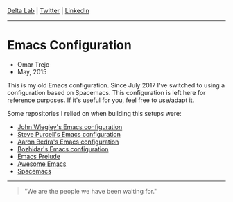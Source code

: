 
[Delta Lab](https://links.deltalab.ai/website) | [Twitter](https://links.deltalab.ai/twitter) | [LinkedIn](https://links.deltalab.ai/linkedin)

---

# Emacs Configuration

- Omar Trejo
- May, 2015

This is my old Emacs configuration. Since July 2017 I've switched to using a
configuration based on Spacemacs. This configuration is left here for reference
purposes. If it's useful for you, feel free to use/adapt it.

Some repositories I relied on when building this setups were:

- [John Wiegley's Emacs configuration](https://github.com/jwiegley/dot-emacs)
- [Steve Purcell's Emacs configuration](https://github.com/purcell/emacs.d)
- [Aaron Bedra's Emacs configuration](http://aaronbedra.com/emacs.d/)
- [Bozhidar's Emacs configuration](https://github.com/bbatsov/emacs.d)
- [Emacs Prelude](https://github.com/bbatsov/prelude)
- [Awesome Emacs](https://github.com/emacs-tw/awesome-emacs)
- [Spacemacs](https://github.com/syl20bnr/spacemacs)

---

> "We are the people we have been waiting for."

